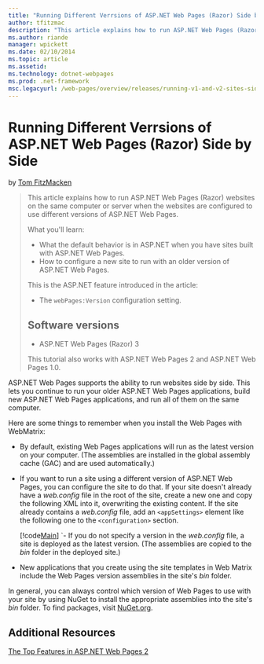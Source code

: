 ```yaml
---
title: "Running Different Verrsions of ASP.NET Web Pages (Razor) Side by Side | Microsoft Docs"
author: tfitzmac
description: "This article explains how to run ASP.NET Web Pages (Razor) websites on the same computer or server when the websites are configured to use different versions..."
ms.author: riande
manager: wpickett
ms.date: 02/10/2014
ms.topic: article
ms.assetid: 
ms.technology: dotnet-webpages
ms.prod: .net-framework
msc.legacyurl: /web-pages/overview/releases/running-v1-and-v2-sites-side-by-side
---
```

Running Different Verrsions of ASP.NET Web Pages (Razor) Side by Side
====================
by [Tom FitzMacken](https://github.com/tfitzmac)

> This article explains how to run ASP.NET Web Pages (Razor) websites on the same computer or server when the websites are configured to use different versions of ASP.NET Web Pages.
> 
> What you'll learn:
> 
> - What the default behavior is in ASP.NET when you have sites built with ASP.NET Web Pages.
> - How to configure a new site to run with an older version of ASP.NET Web Pages.
>   
> 
> This is the ASP.NET feature introduced in the article:
> 
> - The `webPages:Version` configuration setting.
>   
> 
> ## Software versions
> 
> 
> - ASP.NET Web Pages (Razor) 3
>   
> 
> This tutorial also works with ASP.NET Web Pages 2 and ASP.NET Web Pages 1.0.


ASP.NET Web Pages supports the ability to run websites side by side. This lets you continue to run your older ASP.NET Web Pages applications, build new ASP.NET Web Pages applications, and run all of them on the same computer.

Here are some things to remember when you install the Web Pages with WebMatrix:

- By default, existing Web Pages applications will run as the latest version on your computer. (The assemblies are installed in the global assembly cache (GAC) and are used automatically.)
- If you want to run a site using a different version of ASP.NET Web Pages, you can configure the site to do that. If your site doesn't already have a *web.config* file in the root of the site, create a new one and copy the following XML into it, overwriting the existing content. If the site already contains a *web.config* file, add an `<appSettings>` element like the following one to the `<configuration>` section.

    [!code[Main](running-v1-and-v2-sites-side-by-side/samples/sample1.xml)]
`- If you do not specify a version in the *web.config* file, a site is deployed as the latest version. (The assemblies are copied to the *bin* folder in the deployed site.)
- New applications that you create using the site templates in Web Matrix include the Web Pages version assemblies in the site's *bin* folder.

In general, you can always control which version of Web Pages to use with your site by using NuGet to install the appropriate assemblies into the site's *bin* folder. To find packages, visit [NuGet.org](http://NuGet.org).

## Additional Resources

[The Top Features in ASP.NET Web Pages 2](top-features-in-web-pages-2.md)